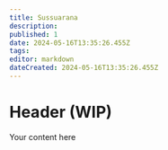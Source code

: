 ```yaml
---
title: Sussuarana
description: 
published: 1
date: 2024-05-16T13:35:26.455Z
tags: 
editor: markdown
dateCreated: 2024-05-16T13:35:26.455Z
---
```


# Header (WIP)
Your content here